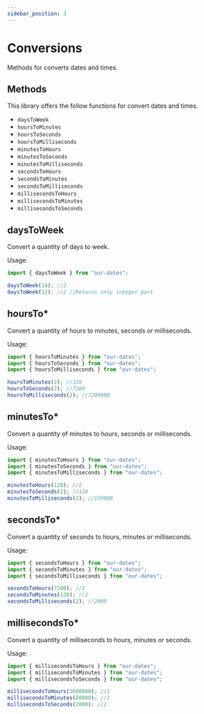 ```yaml
---
sidebar_position: 3
---
```


# Conversions

Methods for converts dates and times.
## Methods

This library offers the follow functions for convert dates and times.

- `daysToWeek`
- `hoursToMinutes`
- `hoursToSeconds`
- `hoursToMilliseconds`
- `minutesToHours`
- `minutesToSeconds`
- `minutesToMilliseconds`
- `secondsToHours`
- `secondsToMinutes`
- `secondsToMilliseconds`
- `millisecondsToHours`
- `millisecondsToMinutes`
- `millisecondsToSeconds`
## daysToWeek

Convert a quantity of days to week.

Usage:
```javascript
import { daysToWeek } from "our-dates";

daysToWeek(14); //2
daysToWeek(12); //2 //Returns only integer part
```

## hoursTo*

Convert a quantity of hours to minutes, seconds or milliseconds.

Usage:
```javascript
import { hoursToMinutes } from "our-dates";
import { hoursToSeconds } from "our-dates";
import { hoursToMilliseconds } from "our-dates";

hoursToMinutes(2); //120
hoursToSeconds(2); //7200
hoursToMilliseconds(2); //7200000
```

## minutesTo*

Convert a quantity of minutes to hours, seconds or milliseconds.

Usage:
```javascript
import { minutesToHours } from "our-dates";
import { minutesToSeconds } from "our-dates";
import { minutesToMilliseconds } from "our-dates";

minutesToHours(120); //2
minutesToSeconds(2); //120
minutesToMilliseconds(2); //120000
```

## secondsTo*

Convert a quantity of seconds to hours, minutes or milliseconds.

Usage:
```javascript
import { secondsToHours } from "our-dates";
import { secondsToMinutes } from "our-dates";
import { secondsToMilliseconds } from "our-dates";

secondsToHours(7200); //2
secondsToMinutes(120); //2
secondsToMilliseconds(2); //2000
```

## millisecondsTo*

Convert a quantity of milliseconds to hours, minutes or seconds.

Usage:
```javascript
import { millisecondsToHours } from "our-dates";
import { millisecondsToMinutes } from "our-dates";
import { millisecondsToSeconds } from "our-dates";

millisecondsToHours(3600000); //1
millisecondsToMinutes(60000); //1
millisecondsToSeconds(2000); //2
```
